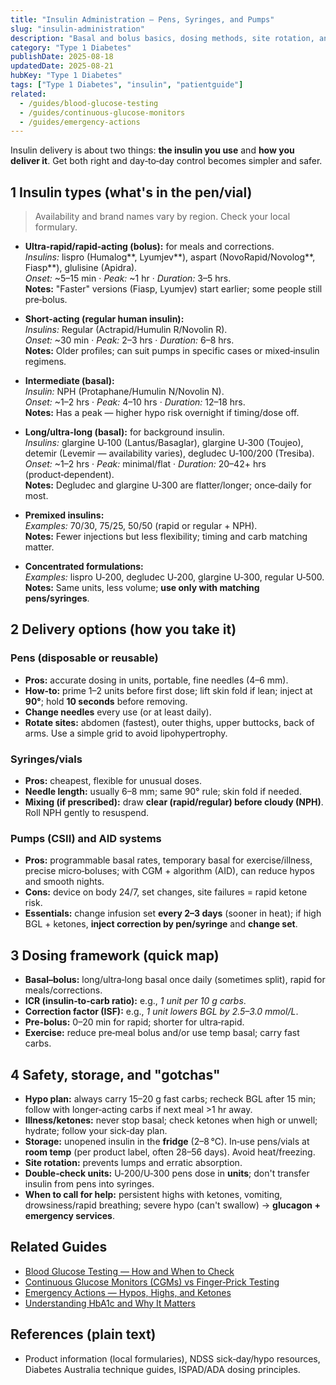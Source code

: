 ```yaml
---
title: "Insulin Administration — Pens, Syringes, and Pumps"
slug: "insulin-administration"
description: "Basal and bolus basics, dosing methods, site rotation, and pump set changes."
category: "Type 1 Diabetes"
publishDate: 2025-08-18
updatedDate: 2025-08-21
hubKey: "Type 1 Diabetes"
tags: ["Type 1 Diabetes", "insulin", "patientguide"]
related:
  - /guides/blood-glucose-testing
  - /guides/continuous-glucose-monitors
  - /guides/emergency-actions
---
```


Insulin delivery is about two things: **the insulin you use** and **how you deliver it**. Get both right and day‑to‑day control becomes simpler and safer.

## 1 Insulin types (what's in the pen/vial)
> Availability and brand names vary by region. Check your local formulary.

- **Ultra‑rapid/rapid‑acting (bolus):** for meals and corrections.  
  *Insulins:* lispro (Humalog**, Lyumjev**), aspart (NovoRapid/Novolog**, Fiasp**), glulisine (Apidra).  
  *Onset:* ~5–15 min · *Peak:* ~1 hr · *Duration:* 3–5 hrs.  
  **Notes:** "Faster" versions (Fiasp, Lyumjev) start earlier; some people still pre‑bolus.

- **Short‑acting (regular human insulin):**  
  *Insulins:* Regular (Actrapid/Humulin R/Novolin R).  
  *Onset:* ~30 min · *Peak:* 2–3 hrs · *Duration:* 6–8 hrs.  
  **Notes:** Older profiles; can suit pumps in specific cases or mixed‑insulin regimens.

- **Intermediate (basal):**  
  *Insulin:* NPH (Protaphane/Humulin N/Novolin N).  
  *Onset:* ~1–2 hrs · *Peak:* 4–10 hrs · *Duration:* 12–18 hrs.  
  **Notes:** Has a peak — higher hypo risk overnight if timing/dose off.

- **Long/ultra‑long (basal):** for background insulin.  
  *Insulins:* glargine U‑100 (Lantus/Basaglar), glargine U‑300 (Toujeo), detemir (Levemir — availability varies), degludec U‑100/200 (Tresiba).  
  *Onset:* ~1–2 hrs · *Peak:* minimal/flat · *Duration:* 20–42+ hrs (product‑dependent).  
  **Notes:** Degludec and glargine U‑300 are flatter/longer; once‑daily for most.

- **Premixed insulins:**  
  *Examples:* 70/30, 75/25, 50/50 (rapid or regular + NPH).  
  **Notes:** Fewer injections but less flexibility; timing and carb matching matter.

- **Concentrated formulations:**  
  *Examples:* lispro U‑200, degludec U‑200, glargine U‑300, regular U‑500.  
  **Notes:** Same units, less volume; **use only with matching pens/syringes**.

## 2 Delivery options (how you take it)

### Pens (disposable or reusable)
- **Pros:** accurate dosing in units, portable, fine needles (4–6 mm).  
- **How‑to:** prime 1–2 units before first dose; lift skin fold if lean; inject at **90°**; hold **10 seconds** before removing.  
- **Change needles** every use (or at least daily).  
- **Rotate sites:** abdomen (fastest), outer thighs, upper buttocks, back of arms. Use a simple grid to avoid lipohypertrophy.

### Syringes/vials
- **Pros:** cheapest, flexible for unusual doses.  
- **Needle length:** usually 6–8 mm; same 90° rule; skin fold if needed.  
- **Mixing (if prescribed):** draw **clear (rapid/regular) before cloudy (NPH)**. Roll NPH gently to resuspend.

### Pumps (CSII) and AID systems
- **Pros:** programmable basal rates, temporary basal for exercise/illness, precise micro‑boluses; with CGM + algorithm (AID), can reduce hypos and smooth nights.  
- **Cons:** device on body 24/7, set changes, site failures = rapid ketone risk.  
- **Essentials:** change infusion set **every 2–3 days** (sooner in heat); if high BGL + ketones, **inject correction by pen/syringe** and **change set**.

## 3 Dosing framework (quick map)
- **Basal–bolus:** long/ultra‑long basal once daily (sometimes split), rapid for meals/corrections.  
- **ICR (insulin‑to‑carb ratio):** e.g., *1 unit per 10 g carbs*.  
- **Correction factor (ISF):** e.g., *1 unit lowers BGL by 2.5–3.0 mmol/L*.  
- **Pre‑bolus:** 0–20 min for rapid; shorter for ultra‑rapid.  
- **Exercise:** reduce pre‑meal bolus and/or use temp basal; carry fast carbs.

## 4 Safety, storage, and "gotchas"
- **Hypo plan:** always carry 15–20 g fast carbs; recheck BGL after 15 min; follow with longer‑acting carbs if next meal >1 hr away.  
- **Illness/ketones:** never stop basal; check ketones when high or unwell; hydrate; follow your sick‑day plan.  
- **Storage:** unopened insulin in the **fridge** (2–8 °C). In‑use pens/vials at **room temp** (per product label, often 28–56 days). Avoid heat/freezing.  
- **Site rotation:** prevents lumps and erratic absorption.  
- **Double‑check units:** U‑200/U‑300 pens dose in **units**; don't transfer insulin from pens into syringes.  
- **When to call for help:** persistent highs with ketones, vomiting, drowsiness/rapid breathing; severe hypo (can't swallow) → **glucagon + emergency services**.

## Related Guides
- [Blood Glucose Testing — How and When to Check](/guides/blood-glucose-testing/)
- [Continuous Glucose Monitors (CGMs) vs Finger‑Prick Testing](/guides/cgm-vs-finger-prick/)
- [Emergency Actions — Hypos, Highs, and Ketones](/guides/emergency-actions/)
- [Understanding HbA1c and Why It Matters](/guides/understanding-hba1c/)


## References (plain text)
- Product information (local formularies), NDSS sick‑day/hypo resources, Diabetes Australia technique guides, ISPAD/ADA dosing principles.
